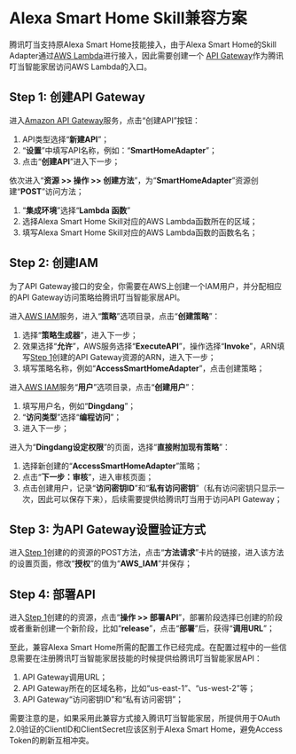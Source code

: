 
# Alexa Smart Home Skill兼容方案
腾讯叮当支持原Alexa Smart Home技能接入，由于Alexa Smart Home的Skill Adapter通过[AWS Lambda](https://amazonaws-china.com/cn/lambda)进行接入，因此需要创建一个 [API Gateway](https://amazonaws-china.com/cn/api-gateway)作为腾讯叮当智能家居访问AWS Lambda的入口。

## Step 1: 创建API Gateway
进入[Amazon API Gateway](https://console.aws.amazon.com/apigateway/home)服务，点击“创建API”按钮：

1. API类型选择“__新建API__”；
2. “__设置__”中填写API名称，例如：“__SmartHomeAdapter__”；
3. 点击“__创建API__”进入下一步；

依次进入“__资源 >> 操作 >> 创建方法__”，为“__SmartHomeAdapter__”资源创建“__POST__”访问方法；

1. “__集成环境__”选择“__Lambda 函数__”
2. 选择Alexa Smart Home Skill对应的AWS Lambda函数所在的区域；
3. 填写Alexa Smart Home Skill对应的AWS Lambda函数的函数名名；

## Step 2: 创建IAM
为了API Gateway接口的安全，你需要在AWS上创建一个IAM用户，并分配相应的API Gateway访问策略给腾讯叮当智能家居API。

进入[AWS IAM](https://console.aws.amazon.com/iam/home#/users)服务，进入“__策略__”选项目录，点击“__创建策略__”：

1. 选择“__策略生成器__”，进入下一步；
2. 效果选择“**允许**”，AWS服务选择“**ExecuteAPI**”，操作选择“**Invoke**”，ARN填写[Step 1](#step-1-api-gateway)创建的API Gateway资源的ARN，进入下一步；
3. 填写策略名称，例如“__AccessSmartHomeAdapter__”，点击创建策略；

进入[AWS IAM](https://console.aws.amazon.com/iam/home#/users)服务“__用户__”选项目录，点击“__创建用户__”：

1. 填写用户名，例如“__Dingdang__”；
2. “__访问类型__”选择“__编程访问__”；
3. 进入下一步；

进入为“__Dingdang设定权限__”的页面，选择“__直接附加现有策略__”：

1. 选择新创建的“__AccessSmartHomeAdapter__”策略；
2. 点击“__下一步：审核__”，进入审核页面；
3. 点击创建用户，记录“__访问密钥ID__”和“__私有访问密钥__”（私有访问密钥只显示一次，因此可以保存下来），后续需要提供给腾讯叮当用于访问API Gateway；

## Step 3: 为API Gateway设置验证方式
进入[Step 1](#step-1-api-gateway)创建的的资源的POST方法，点击“__方法请求__”卡片的链接，进入该方法的设置页面，修改“__授权__”的值为“__AWS_IAM__”并保存；

## Step 4: 部署API
进入[Step 1](#step-1-api-gateway)创建的的资源，点击“__操作 >> 部署API__”，部署阶段选择已创建的阶段或者重新创建一个新阶段，比如“__release__”，点击“__部署__”后，获得“__调用URL__”；

至此，兼容Alexa Smart Home所需的配置工作已经完成。在配置过程中的一些信息需要在注册腾讯叮当智能家居技能的时候提供给腾讯叮当智能家居API：

1. API Gateway调用URL；
2. API Gateway所在的区域名称，比如“us-east-1”、“us-west-2”等；
3. API Gateway“访问密钥ID”和“私有访问密钥”；

需要注意的是，如果采用此兼容方式接入腾讯叮当智能家居，所提供用于OAuth 2.0验证的ClientID和ClientSecret应该区别于Alexa Smart Home，避免Access Token的刷新互相冲突。
